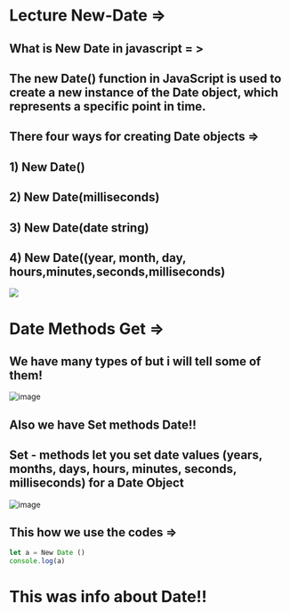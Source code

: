 # Lecture New-Date =>
## What is New Date in javascript = >
## The new Date() function in JavaScript is used to create a new instance of the Date object, which represents a specific point in time.
## There four ways for creating Date objects =>
## 1) New Date()
## 2) New Date(milliseconds)
## 3) New Date(date string)
## 4) New Date((year, month, day, hours,minutes,seconds,milliseconds)
![](https://static.mabl.com/doc/readme/img/eaf866b-tomorrows_date_js.gif)
# Date Methods Get =>
## We have many types of but i will tell some of them!
![image](https://github.com/yusufjannn/New-Date/assets/171818496/aaa42a13-12e2-4738-9b8d-32ee986ee6d5)
## Also we have Set methods Date!!
## Set - methods let you set date values (years, months, days, hours, minutes, seconds, milliseconds) for a Date Object
![image](https://github.com/yusufjannn/New-Date/assets/171818496/74f107a9-4b0b-460d-8c8e-2e28e1af8fdc)
## This how we use the codes =>
``` js
let a = New Date ()
console.log(a)
```
# This was info about Date!!
